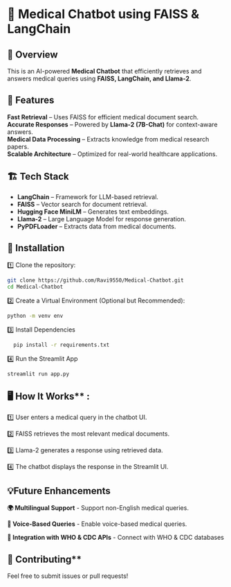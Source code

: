 # 🏥 Medical Chatbot using FAISS & LangChain  

## 📌 Overview  
This is an AI-powered **Medical Chatbot** that efficiently retrieves and answers medical queries using **FAISS, LangChain, and Llama-2**.  

## 🚀 Features  
 **Fast Retrieval** – Uses FAISS for efficient medical document search.  
 **Accurate Responses** – Powered by **Llama-2 (7B-Chat)** for context-aware answers.  
 **Medical Data Processing** – Extracts knowledge from medical research papers.  
 **Scalable Architecture** – Optimized for real-world healthcare applications.  

## 🏗️ Tech Stack  
- **LangChain** – Framework for LLM-based retrieval.  
- **FAISS** – Vector search for document retrieval.  
- **Hugging Face MiniLM** – Generates text embeddings.  
- **Llama-2** – Large Language Model for response generation.  
- **PyPDFLoader** – Extracts data from medical documents.  

## 📜 Installation  
1️⃣ Clone the repository:  
   ```bash
   git clone https://github.com/Ravi9550/Medical-Chatbot.git
   cd Medical-Chatbot
   ```
2️⃣ Create a Virtual Environment (Optional but Recommended): 
   ```bash
   python -m venv env
  ```
3️⃣ Install Dependencies
  ```bash
    pip install -r requirements.txt
  ```
4️⃣ Run the Streamlit App
   ```bash
   streamlit run app.py
   ```

## 🖥️ How It Works** :

1️⃣ User enters a medical query in the chatbot UI.

2️⃣ FAISS retrieves the most relevant medical documents.

3️⃣ Llama-2 generates a response using retrieved data.

4️⃣ The chatbot displays the response in the Streamlit UI.





## 💡Future Enhancements

**🌍 Multilingual Support** - Support non-English medical queries.

**🎤 Voice-Based Queries** - Enable voice-based medical queries.

**📡 Integration with WHO & CDC APIs** - Connect with WHO & CDC databases

## 🤝 Contributing**
Feel free to submit issues or pull requests!
